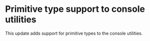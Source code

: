 # Primitive type support to console utilities

This update adds support for primitive types to the console utilities.
